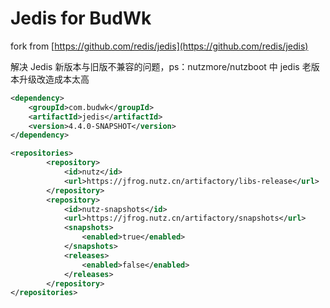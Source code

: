 # Jedis for BudWk

fork from [https://github.com/redis/jedis](https://github.com/redis/jedis)

解决 Jedis 新版本与旧版不兼容的问题，ps：nutzmore/nutzboot 中 jedis 老版本升级改造成本太高

```xml
<dependency>
    <groupId>com.budwk</groupId>
    <artifactId>jedis</artifactId>
    <version>4.4.0-SNAPSHOT</version>
</dependency>
```

```xml
<repositories>
        <repository>
            <id>nutz</id>
            <url>https://jfrog.nutz.cn/artifactory/libs-release</url>
        </repository>
        <repository>
            <id>nutz-snapshots</id>
            <url>https://jfrog.nutz.cn/artifactory/snapshots</url>
            <snapshots>
                <enabled>true</enabled>
            </snapshots>
            <releases>
                <enabled>false</enabled>
            </releases>
        </repository>
</repositories>
```